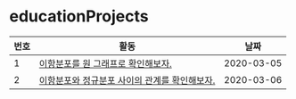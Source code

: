 educationProjects
======
|번호|활동|날짜|
|---|---|---|
|1|[이항분포를 원 그래프로 확인해보자.](https://github.com/khhandrea/educationProjects/blob/master/binomial.ipynb, "github")|2020-03-05|
|2|[이항분포와 정규분포 사이의 관계를 확인해보자.](https://github.com/khhandrea/educationProjects/blob/master/binomial2normal.ipynb, "github")|2020-03-06|
